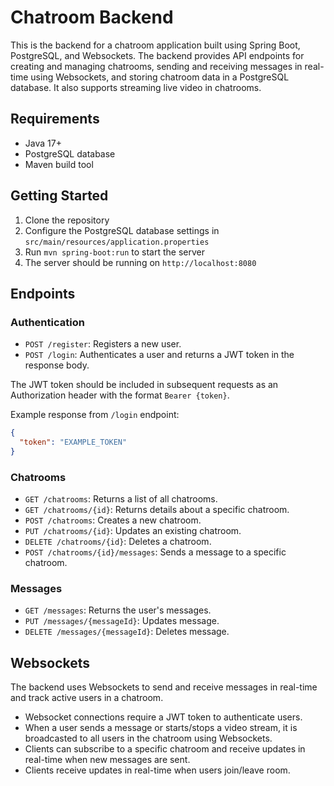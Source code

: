 # Chatroom Backend

This is the backend for a chatroom application built using Spring Boot, PostgreSQL, and Websockets. The backend provides API endpoints for creating and managing chatrooms, sending and receiving messages in real-time using Websockets, and storing chatroom data in a PostgreSQL database. It also supports streaming live video in chatrooms.


## Requirements
- Java 17+
- PostgreSQL database
- Maven build tool

## Getting Started
1. Clone the repository
2. Configure the PostgreSQL database settings in `src/main/resources/application.properties`
3. Run `mvn spring-boot:run` to start the server
4. The server should be running on `http://localhost:8080`

## Endpoints

### Authentication
- `POST /register`: Registers a new user.
- `POST /login`: Authenticates a user and returns a JWT token in the response body.

The JWT token should be included in subsequent requests as an Authorization header with the format `Bearer {token}`.

Example response from `/login` endpoint:
```json
{
  "token": "EXAMPLE_TOKEN"
}
```

### Chatrooms
- `GET /chatrooms`: Returns a list of all chatrooms.
- `GET /chatrooms/{id}`: Returns details about a specific chatroom.
- `POST /chatrooms`: Creates a new chatroom.
- `PUT /chatrooms/{id}`: Updates an existing chatroom.
- `DELETE /chatrooms/{id}`: Deletes a chatroom.
- `POST /chatrooms/{id}/messages`: Sends a message to a specific chatroom.

### Messages
- `GET /messages`:  Returns the user's messages.
- `PUT /messages/{messageId}`: Updates message.
- `DELETE /messages/{messageId}`: Deletes message.

## Websockets

The backend uses Websockets to send and receive messages in real-time and track active users in a chatroom.
- Websocket connections require a JWT token to authenticate users.
- When a user sends a message or starts/stops a video stream, it is broadcasted to all users in the chatroom using Websockets.
- Clients can subscribe to a specific chatroom and receive updates in real-time when new messages are sent.
- Clients receive updates in real-time when users join/leave room.
